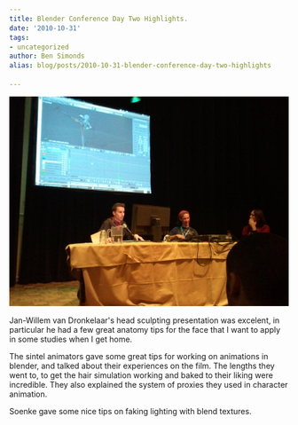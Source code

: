 ```yaml
---
title: Blender Conference Day Two Highlights.
date: '2010-10-31'
tags:
- uncategorized
author: Ben Simonds
alias: blog/posts/2010-10-31-blender-conference-day-two-highlights

---
```


[![>< ><](/images/old/2010-10-30_15-34-01-scaled-1000.jpg?w=300)](/images/old/2010-10-30_15-34-01-scaled-1000.jpg)


Jan-Willem van Dronkelaar's head sculpting presentation was excelent, in particular he had a few great anatomy tips for the face that I want to apply in some studies when I get home.

The sintel animators gave some great tips for working on animations in blender, and talked about their experiences on the film. The lengths they went to, to get the hair simulation working and baked to their liking were incredible. They also explained the system of proxies they used in character animation. 

Soenke gave some nice tips on faking lighting with blend textures.



